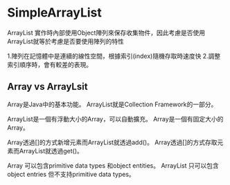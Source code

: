 # SimpleArrayList

ArrayList 實作時內部使用Object陣列來保存收集物件，因此考慮是否使用ArrayList就等於考慮是否要使用陣列的特性

1.陣列在記憶體中是連續的線性空間，根據索引(index)隨機存取時速度快
2.調整索引順序時，會有較差的表現。

## Array vs ArrayLsit
Array是Java中的基本功能。
ArrayList就是Collection Framework的一部分。



ArrayList是一個有浮動大小的Array，可以自動擴充。
Array是一個有固定大小的Array。


Array透過[]的方式新增元素而ArrayList就透過add()。
Array透過[]的方式存取元素而ArrayList就透過get()。

Array 可以包含primitive data types 和object entities。
ArrayList 只可以包含object entries 但不支持primitive data types。


